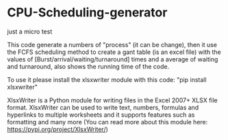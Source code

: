 # CPU-Scheduling-generator
just a micro test 

This code generate a numbers of "process" (it can be change), then it use the FCFS scheduling method to create a gant table (is an excel file) with the values of [Burst/arrival/waiting/turnaround] times and a average of waiting and turnaround, also shows the running time of the code.

To use it please install the xlsxwriter module with this code: "pip install xlsxwriter"

XlsxWriter is a Python module for writing files in the Excel 2007+ XLSX file format.
XlsxWriter can be used to write text, numbers, formulas and hyperlinks to multiple worksheets and it supports features such as formatting and many more
(You can read more about this module here: https://pypi.org/project/XlsxWriter/)
